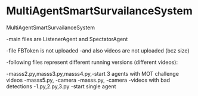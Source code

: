 # MultiAgentSmartSurvailanceSystem
MultiAgentSmartSurvailanceSystem

-main files are ListenerAgent and SpectatorAgent

-file FBToken is not uploaded
-and also videos are not uploaded (bcz size)


-following files represent different running versions (different videos):


-masss2.py,masss3.py,masss4.py,-start 3 agents with MOT challenge videos
-masss5.py, -camera
-masss.py, -camera -videos with bad detections
-1.py,2.py,3.py -start single agent
